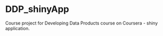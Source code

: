 DDP_shinyApp
============

Course project for Developing Data Products course on Coursera - shiny application.
